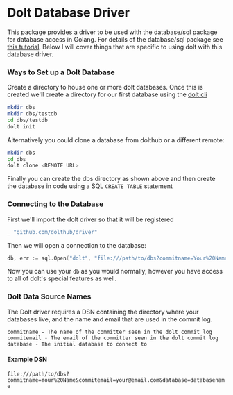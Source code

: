 
# Dolt Database Driver

This package provides a driver to be used with the database/sql package for database access in Golang.
For details of the database/sql package see [this tutorial](https://go.dev/doc/tutorial/database-access).
Below I will cover things that are specific to using dolt with this database driver.

### Ways to Set up a Dolt Database

Create a directory to house one or more dolt databases.  Once this is created we'll create a directory for our first
database using the [dolt cli](https://doltdb.com)

```bash
mkdir dbs
mkdir dbs/testdb
cd dbs/testdb
dolt init
```

Alternatively you could clone a database from dolthub or a different remote:

```bash
mkdir dbs
cd dbs
dolt clone <REMOTE URL>
```

Finally you can create the dbs directory as shown above and then create the database in code using a SQL `CREATE TABLE` statement

### Connecting to the Database

First we'll import the dolt driver so that it will be registered

```go
_ "github.com/dolthub/driver"
```

Then we will open a connection to the database:

```go
db, err := sql.Open("dolt", "file:///path/to/dbs?commitname=Your%20Name&commitemail=your@email.com&database=databasename")
```

Now you can use your `db` as you would normally, however you have access to all of dolt's special features as well. 

### Dolt Data Source Names

The Dolt driver requires a DSN containing the directory where your databases live, and the name and email that are used in
the commit log.

```
commitname - The name of the committer seen in the dolt commit log
commitemail - The email of the committer seen in the dolt commit log
database - The initial database to connect to
```

#### Example DSN

`file:///path/to/dbs?commitname=Your%20Name&commitemail=your@email.com&database=databasename`
